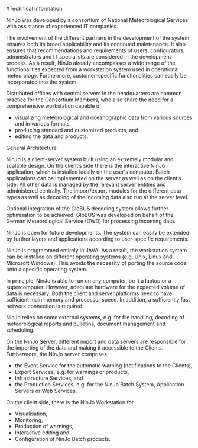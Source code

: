 #Technical Information

NinJo was developed by a consortium of National Meteorological Services with assistance of experienced IT companies.

The involvement of the different partners in the development of the system ensures both its broad applicability and its continued maintenance. It also ensures that recommendations and requirements of users, configurators, administrators and IT specialists are considered in the development process. As a result, NinJo already encompasses a wide range of the functionalities expected from a workstation system used in operational meteorology. Furthermore, customer-specific functionalities can easily be incorporated into the system.

Distributed offices with central servers in the headquarters are common practice for the Consortium Members, who also share the need for a comprehensive workstation capable of

- visualizing meteorological and oceanographic data from various sources and in various formats,
- producing standard and customized products, and
- editing the data and products.

General Architecture

NinJo is a client-server system built using an extremely modular and scalable design. On the client’s side there is the interactive NinJo application, which is installed locally on the user's computer. Batch applications can be implemented on the server as well as on the client’s side. All other data is managed by the relevant server entities and administered centrally. The import/export modules for the different data types as well as decoding of the incoming data also run at the server level.

Optional integration of the GloBUS decoding system allows further optimisation to be achieved. GloBUS was developed on behalf of the German Meteorological Service (DWD) for processing incoming data.

NinJo is open for future developments. The system can easily be extended by further layers and applications according to user-specific requirements.

NinJo is programmed entirely in JAVA. As a result, the workstation system can be installed on different operating systems (e.g. Unix, Linux and Microsoft Windows). This avoids the necessity of porting the source code onto a specific operating system.

In principle, NinJo is able to run on any computer, be it a laptop or a supercomputer. However, adequate hardware for the expected volume of data is necessary. Both the client and server platforms need to have sufficient main memory and processor speed. In addition, a sufficiently fast network connection is required.

NinJo relies on some external systems, e.g. for file handling, decoding of meteorological reports and bulletins, document management and scheduling.

On the NinJo Server, different import and data servers are responsible for the importing of the data and making it accessible to the Clients. Furthermore, the NinJo server comprises 

- the Event Service for the automatic warning (notifications to the Clients),
- Export Services, e.g. for warnings or products,
- Infrastructure Services, and
- the Production Services, e.g. for the NinJo Batch System, Application Servers or Web Services.

On the client side, there is the NinJo Workstation for

- Visualisation,
- Monitoring,
- Production of warnings,
- Interactive editing and
- Configuration of NinJo Batch products.

